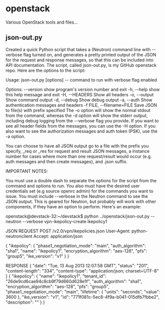 openstack
=========

Various OpenStack tools and files...


json-out.py
-----------
Created a quick Python script that takes a (Neutron) command line with --verbose flag turned on, and generates a pretty printed output of the JSON for the request and response messages, so that this can be included into API documentation. The script, called json-out.py, is my GitHub openstack repo. Here are the options to the script:

Usage: json-out.py [options] -- command to run with verbose flag enabled
 
Options:
  --version             show program's version number and exit
  -h, --help            show this help message and exit
  -H, --HEADERS         Show all headers
  -o, --output          Show command output
  -d, --debug           Show debug output
  -a, --auth            Show authentication messages and headers
  -f FILE, --filename=FILE
                        Save JSON to file(s) with prefix specified
The -o option will show the normal stdout from the command, whereas the -d option will show the stderr output, including debug logging from the --verbose flag you provide. If you want to see all header fields from the messages, you can use the -H option. If you also want to see the authorization messages and auth token (PSK), use the -a option.

You can choose to have all JSON output go to a file with the prefix you specify, _req or _res for request and result JSON messages, a instance number for cases where more than one request/result would occur (e.g. auth messages and then create messages), and .json suffix.

IMPORTANT NOTES:

You must use a double dash to separate the options for the script from the command and options to run. 
You also must have the desired user credentials set (e.g source openrc admin) for the commands you want to issue.
You must include --verbose in the Neutron command to see the JSON output.
This is geared for Neutron, but probably will work with other components, if they have an option to perform.  Here's an example:

openstack@devstack-32:~/devstack$ python ../openstack/json-out.py -- neutron --verbose vpn-ikepolicy-create ikepolicy1
 
JSON
REQUEST
POST /v2.0/vpn/ikepolicies.json
User-Agent: python-neutronclient
Accept: application/json
 
{
  "ikepolicy": {
    "phase1_negotiation_mode": "main", 
    "auth_algorithm": "sha1", 
    "name": "ikepolicy1", 
    "encryption_algorithm": "aes-128", 
    "pfs": "group5", 
    "ike_version": "v1"
  }
}
 
 
RESPONSE
{
  "date": "Tue, 13 Aug 2013 12:07:58 GMT", 
  "status": "201", 
  "content-length": "334", 
  "content-type": "application/json; charset=UTF-8"
}
{
  "ikepolicy": {
    "name": "ikepolicy1", 
    "tenant_id": "26de9cd6cae94c8cb9f79d660d628e1f", 
    "auth_algorithm": "sha1", 
    "encryption_algorithm": "aes-128", 
    "pfs": "group5", 
    "phase1_negotiation_mode": "main", 
    "lifetime": {
      "units": "seconds", 
      "value": 3600
    }, 
    "ike_version": "v1", 
    "id": "771f081c-5ec8-4f9a-b041-015dfb7fbbe2", 
    "description": ""
  }
}
